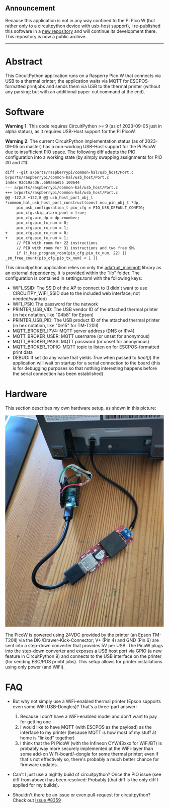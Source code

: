 ## Announcement ##
Because this application is not in any way confined to the Pi Pico W (but rather only to a circuitpython device with usb-host support), I re-published this software in a [new repository](https://github.com/juergenpabel/circuitpython-escpos-server) and will continue its development there. This repository is now a public archive.

---

# Abstract

This CircuitPython application runs on a Rasperry Pico W that connects via USB to a thermal printer; the application waits via MQTT for ESCPOS-formatted printjobs and sends them via USB to the thermal printer (without any parsing; but with an additional paper-cut command at the end).

# Software

**Warning 1**: This code requires CircuitPython >= 9 (as of 2023-09-05 just in alpha status), as it requires USB-Host support for the Pi PicoW.

**Warning 2**: The current CircuitPython implementation status (as of 2023-09-05 on master) has a non-working USB-Host support for the Pi PicoW due to insufficient PIO space. The following diff adapts the PIO configuration into a working state (by simply swapping assignments for PIO #0 and #1):
```
diff --git a/ports/raspberrypi/common-hal/usb_host/Port.c b/ports/raspberrypi/common-hal/usb_host/Port.c
index 93d19acd6..6b9aeae55 100644
--- a/ports/raspberrypi/common-hal/usb_host/Port.c
+++ b/ports/raspberrypi/common-hal/usb_host/Port.c
@@ -122,8 +122,8 @@ usb_host_port_obj_t *common_hal_usb_host_port_construct(const mcu_pin_obj_t *dp,
     pio_usb_configuration_t pio_cfg = PIO_USB_DEFAULT_CONFIG;
     pio_cfg.skip_alarm_pool = true;
     pio_cfg.pin_dp = dp->number;
-    pio_cfg.pio_tx_num = 0;
-    pio_cfg.pio_rx_num = 1;
+    pio_cfg.pio_rx_num = 0;
+    pio_cfg.pio_tx_num = 1;
     // PIO with room for 22 instructions
     // PIO with room for 31 instructions and two free SM.
     if (!_has_program_room(pio_cfg.pio_tx_num, 22) || _sm_free_count(pio_cfg.pio_tx_num) < 1 ||
```
This circuitpython application relies on only the [adafruit_minimqtt](https://github.com/adafruit/Adafruit_CircuitPython_MiniMQTT/) library as an external dependency, it is provided within the "lib" folder. The configuration is contained in settings.toml with the following keys:
- WIFI_SSID: The SSID of the AP to connect to (I didn't want to use CIRCUITPY_WIFI_SSID due to the included web interface; not needed/wanted)
- WIFI_PSK: The password for the network
- PRINTER_USB_VID: The USB vendor ID of the attached thermal printer (in hex notation, like "04b8" for Epson)
- PRINTER_USB_PID: The USB product ID of the attached thermal printer (in hex notation, like "0e15" for TM-T20II)
- MQTT_BROKER_IPV4: MQTT server address (DNS or IPv4)
- MQTT_BROKER_USER: MQTT username (or unset for anonymous)
- MQTT_BROKER_PASS: MQTT password (or unset for anonymous)
- MQTT_BROKER_TOPIC: MQTT topic to listen on for ESCPOS-formatted print data
- DEBUG: If set (to any value that yields *True* when passed to *bool()*) the application will wait on startup for a serial connection to the board (this is for debugging purposes so that nothing interesting happens before the serial connection has been established)

# Hardware

This section describes my own hardware setup, as shown in this picture:

![Picture of setup with more details](https://raw.githubusercontent.com/juergenpabel/circuitpython-picow-escpos/master/resources/images/setup_detail.jpg)

The PicoW is powered using 24VDC provided by the printer (an Epson TM-T20II) via the DK-/Drawer-Kick-Connector; V+ (Pin 4) and GND (Pin 6) are sent into a step-down converter that provides 5V per USB. The PicoW plugs into the step-down converter and exposes a USB host port via GPIO (a new feature in CircuitPython 9) and connects to the USB interface on the printer (for sending ESC/POS prinbt jobs). This setup allows for printer installations using only power (and WiFi).

# FAQ

- But why not simply use a WiFi-enabled thermal printer (Epson supports even some WiFi USB-Dongles)? That's a three-part answer:
  1. Because I don't have a WiFi-enabled model and don't want to pay for getting one
  2. I would like to have MQTT (with ESCPOS as the payload) as the interface to my printer (because MQTT is how most of my stuff at home is "linked" together)
  3. I think that the Pi PicoW (with the Infineon CYW43xxx for WiFi/BT) is probably way more securely implemented at the WiFi-layer than some add-on WiFi-board/-dongle for some thermal printer; even if that's not effectively so, there's probably a much better chance for firmware updates.

- Can't I just use a nightly build of circuitpython? Once the PIO issue (see diff from above) has been resolved: Probably (that diff is the only diff I applied for my builds).

- Shouldn't there be an issue or even pull-request for circuitpython? Check out [issue #8359](https://github.com/adafruit/circuitpython/issues/8359)
